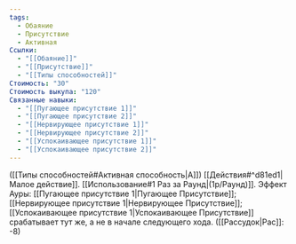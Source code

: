 ```yaml
---
tags:
  - Обаяние
  - Присутствие
  - Активная
Ссылки:
  - "[[Обаяние]]"
  - "[[Присутствие]]"
  - "[[Типы способностей]]"
Стоимость: "30"
Стоимость выкупа: "120"
Связанные навыки:
  - "[[Пугающее присутствие 1]]"
  - "[[Пугающее присутствие 2]]"
  - "[[Нервирующее присутствие 1]]"
  - "[[Нервирующее присутствие 2]]"
  - "[[Успокаивающее присутствие 1]]"
  - "[[Успокаивающее присутствие 2]]"
---
```

([[Типы способностей#Активная способность|А]]) [[Действия#^d81ed1|Малое действие]]. [[Использование#1 Раз за Раунд|(1р/Раунд)]]. Эффект Ауры: [[Пугающее присутствие 1|Пугающее Присутствие]]; [[Нервирующее присутствие 1|Нервирующее Присутствие]]; [[Успокаивающее присутствие 1|Успокаивающее Присутствие]] срабатывает тут же, а не в начале следующего хода. ([[Рассудок|Рас]]: -8)